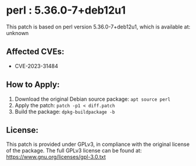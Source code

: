 # perl : 5.36.0-7+deb12u1

This patch is based on perl version 5.36.0-7+deb12u1, which is available at:
unknown

## Affected CVEs:
- CVE-2023-31484

## How to Apply:
1. Download the original Debian source package: `apt source perl`
2. Apply the patch: `patch -p1 < diff.patch`
3. Build the package: `dpkg-buildpackage -b`

## License:
This patch is provided under GPLv3, in compliance with the original license of the package.
The full GPLv3 license can be found at: https://www.gnu.org/licenses/gpl-3.0.txt
